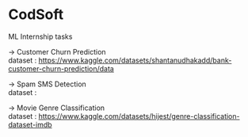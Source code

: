 # CodSoft
ML Internship tasks 

-> Customer Churn Prediction <br />
        dataset : https://www.kaggle.com/datasets/shantanudhakadd/bank-customer-churn-prediction/data
    

-> Spam SMS Detection <br />
        dataset : 

-> Movie Genre Classification <br />
        dataset : https://www.kaggle.com/datasets/hijest/genre-classification-dataset-imdb
